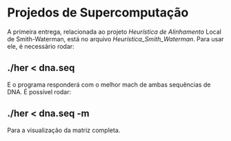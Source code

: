 # Projedos de Supercomputação

A primeira entrega, relacionada ao projeto _Heurística de Alinhamento_ Local de Smith-Waterman, está no arquivo _Heurística_Smith_Waterman_.
Para usar ele, é necessário rodar:
## ./her < dna.seq
E o programa responderá com o melhor mach de ambas sequências de DNA.
É possível rodar:
## ./her < dna.seq -m
Para a visualização da matriz completa.
